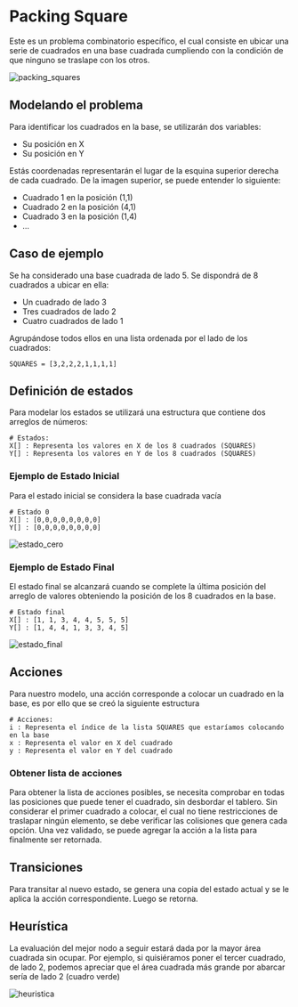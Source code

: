# Packing Square
Este es un problema combinatorio específico, el cual consiste en ubicar una serie de cuadrados en una base cuadrada cumpliendo con la condición de que ninguno se traslape con los otros.

![packing_squares](img/packing_squares.png)


## Modelando el problema
Para identificar los cuadrados en la base, se utilizarán dos variables:
  
  * Su posición en X
  * Su posición en Y

Estás coordenadas representarán el lugar de la esquina superior derecha de cada cuadrado. De la imagen superior, se puede entender lo siguiente:
  * Cuadrado 1 en la posición (1,1)
  * Cuadrado 2 en la posición (4,1) 
  * Cuadrado 3 en la posición (1,4)
  * ...

## Caso de ejemplo
Se ha considerado una base cuadrada de lado 5. Se dispondrá de 8 cuadrados a ubicar en ella: 

  * Un cuadrado de lado 3
  * Tres cuadrados de lado 2
  * Cuatro cuadrados de lado 1

Agrupándose todos ellos en una lista ordenada por el lado de los cuadrados:

    SQUARES = [3,2,2,2,1,1,1,1]
    
## Definición de estados
Para modelar los estados se utilizará una estructura que contiene dos arreglos de números:

    # Estados:
    X[] : Representa los valores en X de los 8 cuadrados (SQUARES)
    Y[] : Representa los valores en Y de los 8 cuadrados (SQUARES)

### Ejemplo de Estado Inicial
Para el estado inicial se considera la base cuadrada vacía
    
    # Estado 0
    X[] : [0,0,0,0,0,0,0,0]
    Y[] : [0,0,0,0,0,0,0,0]
    
![estado_cero](img/estado_0.png)
    
### Ejemplo de Estado Final
El estado final se alcanzará cuando se complete la última posición del arreglo de valores obteniendo la posición de los 8 cuadrados en la base.

    # Estado final
    X[] : [1, 1, 3, 4, 4, 5, 5, 5] 
    Y[] : [1, 4, 4, 1, 3, 3, 4, 5]
    
![estado_final](img/estado_f.png)
    
## Acciones
Para nuestro modelo, una acción  corresponde a colocar un cuadrado en la base, es por ello que se creó la siguiente estructura

    # Acciones:
    i : Representa el índice de la lista SQUARES que estaríamos colocando en la base
    x : Representa el valor en X del cuadrado
    y : Representa el valor en Y del cuadrado
    
### Obtener lista de acciones
Para obtener la lista de acciones posibles, se necesita comprobar en todas las posiciones que puede tener el cuadrado, sin desbordar el tablero.
Sin considerar el primer cuadrado a colocar, el cual no tiene restricciones de traslapar ningún elemento, se debe verificar las colisiones que genera
cada opción. Una vez validado, se puede agregar la acción a la lista para finalmente ser retornada. 

## Transiciones
Para transitar al nuevo estado, se genera una copia del estado actual y se le aplica la acción correspondiente. Luego se retorna.

## Heurística
La evaluación del mejor nodo a seguir estará dada por la mayor área cuadrada sin ocupar. Por ejemplo, si quisiéramos poner el tercer cuadrado, de lado 2,
podemos apreciar que el área cuadrada más grande por abarcar sería de lado 2 (cuadro verde)

![heuristica](img/heuristica.png)
